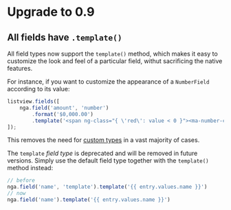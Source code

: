 # Upgrade to 0.9

## All fields have `.template()`

All field types now support the `template()` method, which makes it easy to customize the look and feel of a particular field, withut sacrificing the native features.

For instance, if you want to customize the appearance of a `NumberField` according to its value:

```js
listview.fields([
    nga.field('amount', 'number')
        .format('$0,000.00')
        .template('<span ng-class="{ \'red\': value < 0 }"><ma-number-column field="::field" value="::entry.values[field.name()]"></ma-number-column></span>')
]);
```

This removes the need for [custom types](doc/Custom-types.md) in a vast majority of cases.

The `template` *field type* is deprecated and will be removed in future versions. Simply use the default field type together with the `template()` method instead:

```js
// before
nga.field('name', 'template').template('{{ entry.values.name }}')
// now
nga.field('name').template('{{ entry.values.name }}')
```

